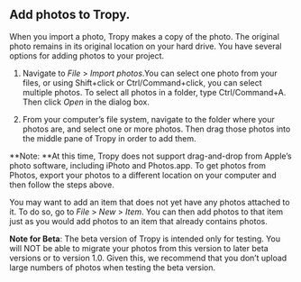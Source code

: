 ## Add photos to Tropy.

When you import a photo, Tropy makes a copy of the photo. The original photo remains in its original location on your hard drive. You have several options for adding photos to your project.

1. Navigate to *File* &gt; *Import photos*.You can select one photo from your files, or using Shift+click or Ctrl/Command+click, you can select multiple photos. To select all photos in a folder, type Ctrl/Command+A. Then click *Open* in the dialog box.

2. From your computer’s file system, navigate to the folder where your photos are, and select one or more photos. Then drag those photos into the middle pane of Tropy in order to add them.

**Note: **At this time, Tropy does not support drag-and-drop from Apple’s photo software, including iPhoto and Photos.app. To get photos from Photos, export your photos to a different location on your computer and then follow the steps above.



You may want to add an item that does not yet have any photos attached to it. To do so, go to *File* &gt; *New* &gt; *Item*. You can then add photos to that item just as you would add photos to an item that already contains photos.

  
**Note for Beta**: The beta version of Tropy is intended only for testing. You will NOT be able to migrate your photos from this version to later beta versions or to version 1.0. Given this, we recommend that you don’t upload large numbers of photos when testing the beta version.



